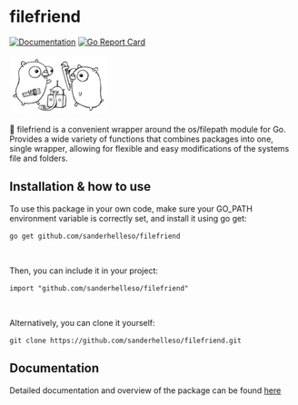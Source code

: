 # filefriend
[![Documentation](https://godoc.org/github.com/sanderhelleso/filefriend?status.svg)](http://godoc.org/github.com/sanderhelleso/filefriend)
[![Go Report Card](https://goreportcard.com/badge/github.com/sanderhelleso/filefriend)](https://goreportcard.com/report/github.com/sanderhelleso/filefriend)
<br>
<br>
<img src="https://github.com/sanderhelleso/filefriend/blob/master/project.png" />
<br>
<br>
📂 filefriend is a convenient wrapper around the os/filepath module for Go. Provides a wide variety of functions that combines 
packages into one, single wrapper, allowing for flexible and easy modifications of the systems file and folders.
<br>

## Installation & how to use
To use this package in your own code, make sure your GO_PATH environment variable is correctly set, and install it using go get:

```
go get github.com/sanderhelleso/filefriend
```
<br>

Then, you can include it in your project:

```
import "github.com/sanderhelleso/filefriend"
```
<br>

Alternatively, you can clone it yourself:

```
git clone https://github.com/sanderhelleso/filefriend.git
```

## Documentation
Detailed documentation and overview of the package can be found <a href="https://godoc.org/github.com/sanderhelleso/filefriend">here</a>
<br>
